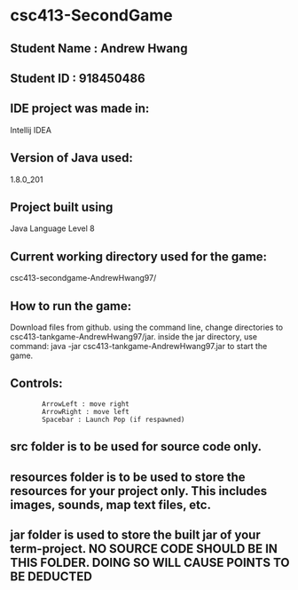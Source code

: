 # csc413-SecondGame

## Student Name  : Andrew Hwang
## Student ID    : 918450486


## IDE project was made in: 
   Intellij IDEA
## Version of Java used: 
   1.8.0_201
## Project built using 
   Java Language Level 8

## Current working directory used for the game: 
   csc413-secondgame-AndrewHwang97/

## How to run the game:
   Download files from github. using the command line, change directories to csc413-tankgame-AndrewHwang97/jar. inside the jar directory, use command: java -jar csc413-tankgame-AndrewHwang97.jar to start the game.

## Controls:  
            ArrowLeft : move right 
            ArrowRight : move left
            Spacebar : Launch Pop (if respawned)


## src folder is to be used for source code only.

## resources folder is to be used to store the resources for your project only. This includes images, sounds, map text files, etc.

## jar folder is used to store the built jar of your term-project. NO SOURCE CODE SHOULD BE IN THIS FOLDER. DOING SO WILL CAUSE POINTS TO BE DEDUCTED

